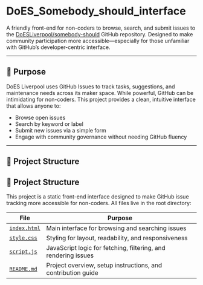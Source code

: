 # DoES_Somebody_should_interface

A friendly front-end for non-coders to browse, search, and submit issues to the [DoESLiverpool/somebody-should](https://github.com/DoESLiverpool/somebody-should) GitHub repository. Designed to make community participation more accessible—especially for those unfamiliar with GitHub’s developer-centric interface.

---

## 🌟 Purpose

DoES Liverpool uses GitHub Issues to track tasks, suggestions, and maintenance needs across its maker space. While powerful, GitHub can be intimidating for non-coders. This project provides a clean, intuitive interface that allows anyone to:

- Browse open issues
- Search by keyword or label
- Submit new issues via a simple form
- Engage with community governance without needing GitHub fluency

---

## 📁 Project Structure

## 📁 Project Structure

This project is a static front-end interface designed to make GitHub issue tracking more accessible for non-coders. All files live in the root directory:

| File                                                                 | Purpose                                                             |
|----------------------------------------------------------------------|---------------------------------------------------------------------|
| [`index.html`](https://github.com/epsaul/DoES_Somebody_should_interface/blob/main/index.html) | Main interface for browsing and searching issues                    |
| [`style.css`](https://github.com/epsaul/DoES_Somebody_should_interface/blob/main/style.css)   | Styling for layout, readability, and responsiveness                 |
| [`script.js`](https://github.com/epsaul/DoES_Somebody_should_interface/blob/main/script.js)   | JavaScript logic for fetching, filtering, and rendering issues      |
| [`README.md`](https://github.com/epsaul/DoES_Somebody_should_interface/blob/main/README.md)   | Project overview, setup instructions, and contribution guide        |




